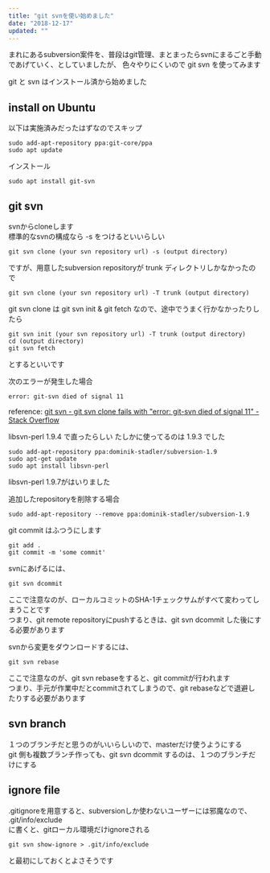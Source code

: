 ```yaml
---
title: "git svnを使い始めました"
date: "2018-12-17"
updated: ""
---
```


まれにあるsubversion案件を、普段はgit管理、まとまったらsvnにまるごと手動であげていく、としていましたが、
色々やりにくいので git svn を使ってみます

git と svn はインストール済から始めました

## install on Ubuntu

以下は実施済みだったはずなのでスキップ

```
sudo add-apt-repository ppa:git-core/ppa
sudo apt update
```

インストール

```
sudo apt install git-svn
```

## git svn

svnからcloneします  
標準的なsvnの構成なら -s をつけるといいらしい  

```
git svn clone (your svn repository url) -s (output directory)
```

ですが、用意したsubversion repositoryが trunk ディレクトリしかなかったので

```
git svn clone (your svn repository url) -T trunk (output directory)
```

git svn clone は git svn init & git fetch なので、途中でうまく行かなかったりしたら

```
git svn init (your svn repository url) -T trunk (output directory)
cd (output directory)
git svn fetch
```

とするといいです

次のエラーが発生した場合

```
error: git-svn died of signal 11
```

reference: [git svn \- git svn clone fails with "error: git\-svn died of signal 11" \- Stack Overflow](https://stackoverflow.com/questions/42534064/git-svn-clone-fails-with-error-git-svn-died-of-signal-11)

libsvn-perl 1.9.4 で直ったらしい
たしかに使ってるのは 1.9.3 でした

```
sudo add-apt-repository ppa:dominik-stadler/subversion-1.9
sudo apt-get update
sudo apt install libsvn-perl
```

libsvn-perl 1.9.7がはいりました  

追加したrepositoryを削除する場合

```
sudo add-apt-repository --remove ppa:dominik-stadler/subversion-1.9
```

git commit はふつうにします

```
git add .
git commit -m 'some commit'
```

svnにあげるには、

```
git svn dcommit
```

ここで注意なのが、ローカルコミットのSHA-1チェックサムがすべて変わってしまうことです  
つまり、git remote repositoryにpushするときは、git svn dcommit した後にする必要があります  

svnから変更をダウンロードするには、  

```
git svn rebase
```

ここで注意なのが、git svn rebaseをすると、git commitが行われます  
つまり、手元が作業中だとcommitされてしまうので、git rebaseなどで退避したりする必要があります  

## svn branch

１つのブランチだと思うのがいいらしいので、masterだけ使うようにする  
git 側も複数ブランチ作っても、git svn dcommit するのは、１つのブランチだけにする  

## ignore file

.gitignoreを用意すると、subversionしか使わないユーザーには邪魔なので、  
.git/info/exclude  
に書くと、gitローカル環境だけignoreされる  

```
git svn show-ignore > .git/info/exclude
```

と最初にしておくとよさそうです

